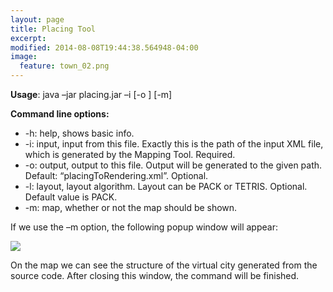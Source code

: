 ```yaml
---
layout: page
title: Placing Tool
excerpt: 
modified: 2014-08-08T19:44:38.564948-04:00
image:
  feature: town_02.png
---
```


**Usage**: java –jar placing.jar –i <inputFile> [-o <outputFile>] [-m]  

**Command line options:**  
+	-h: help, shows basic info.  
+	-i: input, input from this file. Exactly this is the path of the input XML file, which is generated by the Mapping Tool. Required.  
+	-o: output, output to this file. Output will be generated to the given path. Default: “placingToRendering.xml”. Optional.  
+	-l: layout, layout algorithm. Layout can be PACK or TETRIS. Optional. Default value is PACK.   
+ -m: map, whether or not the map should be shown.  

If we use the –m option, the following popup window will appear:   

<img src="{{ site.url }}/images/placing_map_exmaple.png"/><br/>
 
On the map we can see the structure of the virtual city generated from the source code. After closing this window, the command will be finished. 

